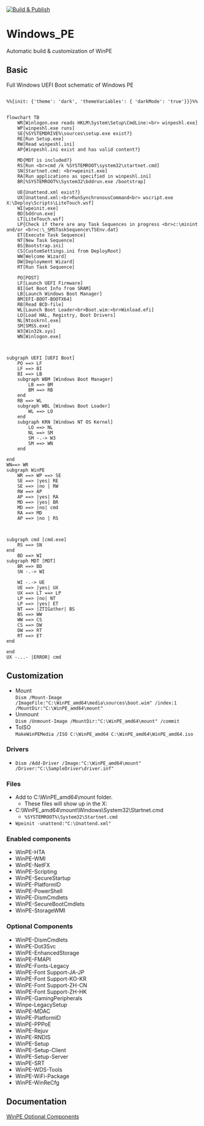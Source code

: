 [![Build & Publish](https://github.com/Kipjr/Windows_PE/actions/workflows/main.yml/badge.svg?branch=master)](https://github.com/Kipjr/Windows_PE/actions/workflows/main.yml)
# Windows_PE
Automatic build &amp; customization of WinPE

## Basic

Full Windows UEFI Boot schematic of Windows PE


```mermaid

%%{init: {'theme': 'dark', 'themeVariables': { 'darkMode': 'true'}}}%%


flowchart TB
    WR[Winlogon.exe reads HKLM\System\Setup\CmdLine:<br> winpeshl.exe]
    WP[winpeshl.exe runs]
    SE{%SYSTEMDRIVE%\sources\setup.exe exist?}
    RE[Run Setup.exe]
    RW[Read winpeshl.ini]
    AP{Winpeshl.ini exist and has valid content?}

    MD{MDT is included?}
    RS[Run <br>cmd /k %SYSTEMROOT\system32\startnet.cmd]
    SN[Startnet.cmd: <br>wpeinit.exe]
    RA[Run applications as specified in winpeshl.ini]
    BR[%SYSTEMROOT%\System32\bddrun.exe /bootstrap]

    UE{Unattend.xml exist?}
    UX[Unattend.xml:<br>RunSynchronousCommand<br> wscript.exe X:\Deploy\Scripts\LiteTouch.wsf]
    WI[wpeinit.exe]
    BD[bddrun.exe]
    LT[LiteTouch.wsf]
    LP{Check if there are any Task Sequences in progress <br>c:\minint and/or <br>c:\_SMSTaskSequence\TSEnv.dat}
    ET[Execute Task Sequence]
    NT[New Task Sequence]
    BS[Bootstrap.ini]
    CS[CustomSettings.ini from DeployRoot]
    WW[Welcome Wizard]
    DW[Deployment Wizard]
    RT[Run Task Sequence]

    PO[POST]
    LF[Launch UEFI Firmware]
    BI[Get Boot Info from SRAM]
    LB[Launch Windows Boot Manager]
    BM[EFI-BOOT-BOOTX64]
    RB[Read BCD-file]
    WL[Launch Boot Loader<br>Boot.wim:<br>Winload.efi]
    LO[Load HAL, Registry, Boot Drivers]
    NL[Ntoskrnl.exe]
    SM[SMSS.exe]
    W3[Win32k.sys]
    WN[Winlogon.exe]



subgraph UEFI [UEFI Boot]
    PO ==> LF
    LF ==> BI
    BI ==> LB
    subgraph WBM [Windows Boot Manager]
        LB ==> BM
        BM ==> RB
    end
    RB ==> WL
    subgraph WBL [Windows Boot Loader]
        WL ==> LO
    end
    subgraph KRN [Windows NT OS Kernel]
        LO ==> NL
        NL ==> SM
        SM -.-> W3
        SM ==> WN
    end

end
WN==> WR
subgraph WinPE
    WR ==> WP ==> SE
    SE ==> |yes| RE
    SE ==> |no | RW
    RW ==> AP
    AP ==> |yes| RA
    MD ==> |yes| BR
    MD ==> |no| cmd
    RA ==> MD
    AP ==> |no | RS



subgraph cmd [cmd.exe]
    RS ==> SN
end
    BD ==> WI
subgraph MDT [MDT]
    BR ==> BD
    SN -.-> WI

    WI -.-> UE
    UE ==> |yes| UX
    UX ==> LT ==> LP
    LP ==> |no| NT
    LP ==> |yes| ET
    NT ==> |ZTIGather| BS
    BS ==> WW
    WW ==> CS
    CS ==> DW
    DW ==> RT
    RT ==> ET
end

end
UX -...- |ERROR| cmd

```


## Customization
- Mount <br>`Dism /Mount-Image /ImageFile:"C:\WinPE_amd64\media\sources\boot.wim" /index:1 /MountDir:"C:\WinPE_amd64\mount"`
- Unmount <br> `Dism /Unmount-Image /MountDir:"C:\WinPE_amd64\mount" /commit`
- ToISO <br> `MakeWinPEMedia /ISO C:\WinPE_amd64 C:\WinPE_amd64\WinPE_amd64.iso`

### Drivers
- `Dism /Add-Driver /Image:"C:\WinPE_amd64\mount" /Driver:"C:\SampleDriver\driver.inf"`

### Files
- Add to C:\WinPE_amd64\mount folder. 
  - These files will show up in the X:
- C:\WinPE_amd64\mount\Windows\System32\Startnet.cmd
  - `%SYSTEMROOT%\System32\Startnet.cmd`
- `Wpeinit -unattend:"C:\Unattend.xml"`
### Enabled components
- WinPE-HTA
- WinPE-WMI
- WinPE-NetFX
- WinPE-Scripting
- WinPE-SecureStartup
- WinPE-PlatformID
- WinPE-PowerShell
- WinPE-DismCmdlets
- WinPE-SecureBootCmdlets
- WinPE-StorageWMI
### Optional Components

- WinPE-DismCmdlets
- WinPE-Dot3Svc
- WinPE-EnhancedStorage
- WinPE-FMAPI
- WinPE-Fonts-Legacy
- WinPE-Font Support-JA-JP
- WinPE-Font Support-KO-KR
- WinPE-Font Support-ZH-CN
- WinPE-Font Support-ZH-HK
- WinPE-GamingPeripherals
- Winpe-LegacySetup
- WinPE-MDAC
- WinPE-PlatformID
- WinPE-PPPoE
- WinPE-Rejuv
- WinPE-RNDIS
- WinPE-Setup
- WinPE-Setup-Client
- WinPE-Setup-Server
- WinPE-SRT
- WinPE-WDS-Tools
- WinPE-WiFi-Package
- WinPE-WinReCfg
## Documentation

[WinPE Optional Components](https://docs.microsoft.com/en-us/windows-hardware/manufacture/desktop/winpe-add-packages--optional-components-reference?view=windows-11)

